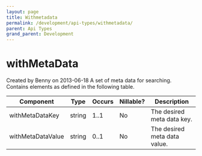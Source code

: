 ```yaml
---
layout: page
title: Withmetadata
permalink: /development/api-types/withmetadata/
parent: Api Types
grand_parent: Development
---
```




# withMetaData 
Created by Benny on 2013-06-18
A set of meta data for searching.  
Contains elements as defined in the following table.

| Component         | Type   | Occurs | Nillable? | Description                  |
|-------------------|--------|--------|-----------|------------------------------|
| withMetaDataKey   | string | 1..1   | No        | The desired meta data key.   |
| withMetaDataValue | string | 0..1   | No        | The desired meta data value. |

